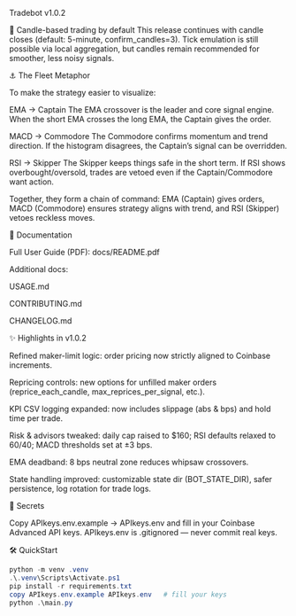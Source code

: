 Tradebot v1.0.2

🚀 Candle-based trading by default
This release continues with candle closes (default: 5-minute, confirm_candles=3). Tick emulation is still possible via local aggregation, but candles remain recommended for smoother, less noisy signals.


⚓ The Fleet Metaphor

To make the strategy easier to visualize:

EMA → Captain
The EMA crossover is the leader and core signal engine. When the short EMA crosses the long EMA, the Captain gives the order.

MACD → Commodore
The Commodore confirms momentum and trend direction. If the histogram disagrees, the Captain’s signal can be overridden.

RSI → Skipper
The Skipper keeps things safe in the short term. If RSI shows overbought/oversold, trades are vetoed even if the Captain/Commodore want action.

Together, they form a chain of command: EMA (Captain) gives orders, MACD (Commodore) ensures strategy aligns with trend, and RSI (Skipper) vetoes reckless moves.


📄 Documentation

Full User Guide (PDF): docs/README.pdf

Additional docs:

USAGE.md

CONTRIBUTING.md

CHANGELOG.md


✨ Highlights in v1.0.2

Refined maker-limit logic: order pricing now strictly aligned to Coinbase increments.

Repricing controls: new options for unfilled maker orders (reprice_each_candle, max_reprices_per_signal, etc.).

KPI CSV logging expanded: now includes slippage (abs & bps) and hold time per trade.

Risk & advisors tweaked: daily cap raised to $160; RSI defaults relaxed to 60/40; MACD thresholds set at ±3 bps.

EMA deadband: 8 bps neutral zone reduces whipsaw crossovers.

State handling improved: customizable state dir (BOT_STATE_DIR), safer persistence, log rotation for trade logs.


🔐 Secrets

Copy APIkeys.env.example → APIkeys.env and fill in your Coinbase Advanced API keys.
APIkeys.env is .gitignored — never commit real keys.


🛠️ QuickStart

```powershell
python -m venv .venv
.\.venv\Scripts\Activate.ps1
pip install -r requirements.txt
copy APIkeys.env.example APIkeys.env   # fill your keys
python .\main.py
